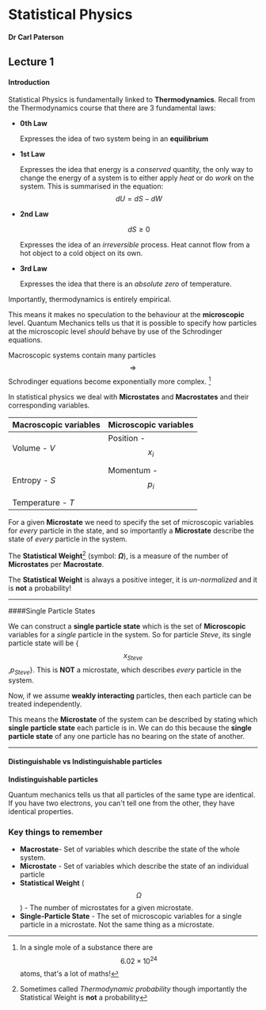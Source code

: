 # Statistical Physics

#### Dr Carl Paterson

## Lecture 1

#### Introduction

Statistical Physics is fundamentally linked to **Thermodynamics**. Recall from the Thermodynamics course that there are 3 fundamental laws:

* **0th Law** 

  Expresses the idea of two system being in an **equilibrium** 


* **1st Law**  

  Expresses the idea that energy is a _conserved_ quantity, the only way to change the energy of a system is to either apply _heat_ or do _work_ on the system. This is summarised in the equation: $$ dU = dS - dW $$ 

* **2nd Law**

  $$ dS \geq 0 $$ 

  Expresses the idea of an _irreversible_ process. Heat cannot flow from a hot object to a cold object on its own.

* **3rd Law**

  Expresses the idea that there is an _absolute zero_ of temperature.  

Importantly, thermodynamics is entirely empirical. 

This means it makes no speculation to the behaviour at the **microscopic** level. Quantum Mechanics tells us that it is possible to specify how particles at the microscopic level _should_ behave by use of the Schrodinger equations. 

Macroscopic systems contain many particles $$\Rightarrow$$ Schrodinger equations become exponentially more complex. [^1] 

In statistical physics we deal with **Microstates** and **Macrostates** and their corresponding variables. 

| Macroscopic variables | Microscopic variables |
| :-------------------- | :-------------------- |
| Volume - _V_          | Position - $$x_i$$    |
| Entropy - _S_         | Momentum - $$p_i$$    |
| Temperature - _T_     |                       |

For a given **Microstate** we need to specify the set of microscopic variables for _every_ particle in the state, and so importantly a **Microstate** describe the state of _every_ particle in the system.

The **Statistical Weight**[^2] (symbol: **$\Omega$**), is a measure of the number of **Microstates** per **Macrostate**.

The **Statistical Weight** is always a positive integer, it is _un-normalized_ and it is **not** a probability!

----

####Single Particle States

We can construct a **single particle state** which is the set of **Microscopic** variables for a _single_ particle in the  system. So for particle _Steve_, its single particle state will be {$$x_{Steve}$$,$p_{Steve}$}. This is **NOT** a microstate, which describes _every_ particle in the system. 

Now, if we assume **weakly interacting** particles, then each particle can be treated independently. 

This means the **Microstate** of the system can be described by stating which **single particle state** each particle is in. We can do this because the **single particle state** of any one particle has no bearing on the state of another. 

---

#### Distinguishable vs Indistinguishable particles

**Indistinguishable particles** 

Quantum mechanics tells us that all particles of the same type are identical. If you have two electrons, you can't tell one from the other, they have identical properties. 







### Key things to remember

* **Macrostate**- Set of variables which describe the state of the whole system.
* **Microstate** - Set of variables which describe the state of an individual particle
* **Statistical Weight** ($$\Omega$$) - The number of microstates for a given microstate. 
* **Single-Particle State** - The set of microscopic variables for a single particle in a microstate. Not the same thing as a microstate.

[^1]: In a single mole of a substance there are $$6.02\times10^{24}$$ atoms, that's a lot of maths!
[^2]: Sometimes called _Thermodynamic probability_ though importantly the Statistical Weight is **not** a probability



